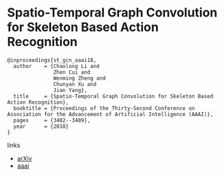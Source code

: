 #  Spatio-Temporal Graph Convolution for Skeleton Based Action Recognition

```
@inproceedings{st_gcn_aaai18,
  author    = {Chaolong Li and
               Zhen Cui and
               Wenming Zheng and
               Chunyan Xu and
               Jian Yang},
  title     = {Spatio-Temporal Graph Convolution for Skeleton Based Action Recognition},
  booktitle = {Proceedings of the Thirty-Second Conference on Association for the Advancement of Artificial Intelligence (AAAI)},
  pages     = {3482--3489},
  year      = {2018}
}
```
links
- [arXiv](https://arxiv.org/abs/1802.09834)
- [aaai](https://www.aaai.org/ocs/index.php/AAAI/AAAI18/paper/view/17103)
